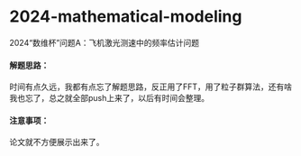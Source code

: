 # 2024-mathematical-modeling
2024“数维杯”问题A：飞机激光测速中的频率估计问题

#### 解题思路：

时间有点久远，我都有点忘了解题思路，反正用了FFT，用了粒子群算法，还有啥我也忘了，总之就全部push上来了，以后有时间会整理。



#### 注意事项：

论文就不方便展示出来了。
